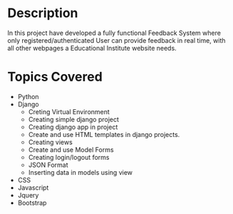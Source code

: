 # Description
In this project have developed a fully functional Feedback System where only registered/authenticated User can provide feedback in real time, with all other webpages a Educational Institute website needs.
# Topics Covered
<ul>
  <li>Python</li>
  <li>Django
  <ul>
   <li>Creting Virtual Environment</li>
   <li>Creating simple django project </li>
   <li>Creating django app in project</li>
   <li>Create and use HTML templates  in django projects.</li>
   <li>Creating views</li>
   <li>Create and use Model Forms</li>
   <li>Creating login/logout forms</li>
   <li>JSON Format</li>
   <li> Inserting data in models using view</li>
   </ul>
   </li>
   <li>CSS</li>
   <li>Javascript </li>
   <li>Jquery</li>
   <li>Bootstrap</li>
</ul>








